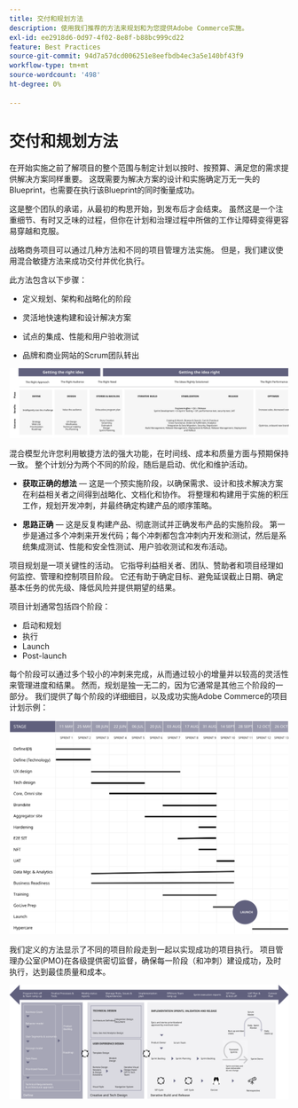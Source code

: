 ```yaml
---
title: 交付和规划方法
description: 使用我们推荐的方法来规划和为您提供Adobe Commerce实施。
exl-id: ee2918d6-0d97-4f02-8e8f-b88bc999cd22
feature: Best Practices
source-git-commit: 94d7a57dcd006251e8eefbdb4ec3a5e140bf43f9
workflow-type: tm+mt
source-wordcount: '498'
ht-degree: 0%

---
```


# 交付和规划方法

在开始实施之前了解项目的整个范围与制定计划以按时、按预算、满足您的需求提供解决方案同样重要。 这既需要为解决方案的设计和实施确定万无一失的Blueprint，也需要在执行该Blueprint的同时衡量成功。

这是整个团队的承诺，从最初的构思开始，到发布后才会结束。 虽然这是一个注重细节、有时又乏味的过程，但你在计划和治理过程中所做的工作让障碍变得更容易穿越和克服。

战略商务项目可以通过几种方法和不同的项目管理方法实施。 但是，我们建议使用混合敏捷方法来成功交付并优化执行。

此方法包含以下步骤：

- 定义规划、架构和战略化的阶段

- 灵活地快速构建和设计解决方案

- 试点的集成、性能和用户验收测试

- 品牌和商业网站的Scrum团队转出

![规划方法模型示例](../../assets/playbooks/planning-model.svg)

混合模型允许您利用敏捷方法的强大功能，在时间线、成本和质量方面与预期保持一致。 整个计划分为两个不同的阶段，随后是启动、优化和维护活动。

- **获取正确的想法** — 这是一个预实施阶段，以确保需求、设计和技术解决方案在利益相关者之间得到战略化、文档化和协作。 将整理和构建用于实施的积压工作，规划开发冲刺，并最终确定构建产品的顺序策略。

- **思路正确** — 这是反复构建产品、彻底测试并正确发布产品的实施阶段。 第一步是通过多个冲刺来开发代码；每个冲刺都包含冲刺内开发和测试，然后是系统集成测试、性能和安全性测试、用户验收测试和发布活动。

项目规划是一项关键性的活动。 它指导利益相关者、团队、赞助者和项目经理如何监控、管理和控制项目阶段。 它还有助于确定目标、避免延误截止日期、确定基本任务的优先级、降低风险并提供期望的结果。

项目计划通常包括四个阶段：

- 启动和规划
- 执行
- Launch
- Post-launch

每个阶段可以通过多个较小的冲刺来完成，从而通过较小的增量并以较高的灵活性来管理进度和结果。 然而，规划是独一无二的，因为它通常是其他三个阶段的一部分。 我们提供了每个阶段的详细细目，以及成功实施Adobe Commerce的项目计划示例：

![项目计划甘特图](../../assets/playbooks/gantt-chart.svg)

我们定义的方法显示了不同的项目阶段走到一起以实现成功的项目执行。 项目管理办公室(PMO)在各级提供密切监督，确保每一阶段（和冲刺）建设成功，及时执行，达到最佳质量和成本。

![示例规划方法信息图表](../../assets/playbooks/planning-approach-sample.svg)
